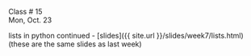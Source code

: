 
<div class="lecture1">



<div class="column_date">
<p markdown="block">

Class # 15 <br> 
Mon, Oct. 23

</p>
</div> 



<div class="column_materials" >
<p markdown="block">

lists in python continued - [slides]({{ site.url }}/slides/week7/lists.html) (these are
the same slides as last week) 

</p>
</div>



<div class="column_assign">
<p markdown="block">


</p>
</div>

</div>
